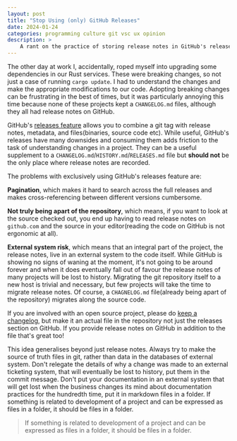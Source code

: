 ```yaml
---
layout: post
title: "Stop Using (only) GitHub Releases"
date: 2024-01-24
categories: programming culture git vsc ux opinion
description: >
    A rant on the practice of storing release notes in GitHub's release features and the negative consequences of that
---
```


The other day at work I, accidentally, roped myself into upgrading some dependencies in our Rust services. These were breaking changes, so not just a case of running `cargo update`. I had to understand the changes and make the appropriate modifications to our code. Adopting breaking changes can be frustrating in the best of times, but it was particularly annoying this time because none of these projects kept a `CHANGELOG.md` files, although they all had release notes on GitHub. 

GitHub's [releases feature](https://docs.github.com/en/repositories/releasing-projects-on-github/managing-releases-in-a-repository) allows you to combine a git tag with release notes, metadata, and files(binaries, source code etc). While useful, GitHub's releases have many downsides and consuming them adds friction to the task of understanding changes in a project. They can be a useful supplement to a `CHANGELOG.md`/`HISTORY.md`/`RELEASES.md` file but **should not** be the only place where release notes are recorded.

The problems with exclusively using GitHub's releases feature are:

**Pagination**, which makes it hard to search across the full releases and makes cross-referencing between different versions cumbersome.

**Not truly being apart of the repository**, which means, if you want to look at the source checked out, you end up having to read release notes on `github.com` and the source in your editor(reading the code on GitHub is not ergonomic at all).

**External system risk**, which means that an integral part of the project, the release notes, live in an external system to the code itself. While GitHub is showing no signs of waning at the moment, it's not going to be around forever and when it does eventually fall out of favour the release notes of many projects will be lost to history. Migrating the git repository itself to a new host is trivial and necessary, but few projects will take the time to migrate release notes. Of course, a `CHAGNELOG.md` file(already being apart of the repository) migrates along the source code.


If you are involved with an open source project, please do [keep a changelog](https://keepachangelog.com/en/1.1.0/), but make it an actual file in the repository not just the releases section on GitHub. If you provide release notes on GitHub in addition to the file that's great too!

This idea generalises beyond just release notes. Always try to make the source of truth files in git, rather than data in the databases of external system. Don't relegate the details of why a change was made to an external ticketing system, that will eventually be lost to history, put them in the commit message. Don't put your documentation in an external system that will get lost when the business changes its mind about documentation practices for the hundredth time, put it in markdown files in a folder. If something is related to development of a project and can be expressed as files in a folder, it should be files in a folder.

> If something is related to development of a project and can be expressed as files in a folder, it should be files in a folder.

